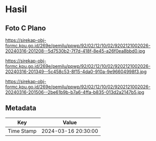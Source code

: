 # Hasil

## Foto C Plano

https://sirekap-obj-formc.kpu.go.id/269e/pemilu/ppwp/92/02/12/10/02/9202121002026-20240316-201208--5d7530b2-7f7d-418f-8e45-a26f0ea8bbd0.jpg

https://sirekap-obj-formc.kpu.go.id/269e/pemilu/ppwp/92/02/12/10/02/9202121002026-20240316-201349--5c458c53-8f15-4da0-910a-9e96604998f3.jpg

https://sirekap-obj-formc.kpu.go.id/269e/pemilu/ppwp/92/02/12/10/02/9202121002026-20240316-201506--2be61b9b-b7a6-4ffa-b835-013d2a2147b5.jpg


## Metadata

| Key        | Value               |
| ---------- | ------------------- |
| Time Stamp | 2024-03-16 20:30:00 |



